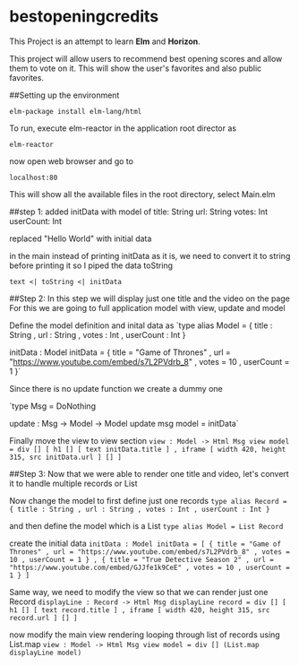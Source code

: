 # bestopeningcredits

This Project is an attempt to learn **Elm** and **Horizon**.

This project will allow users to recommend best opening scores and
allow them to vote on it. This will show the user's favorites and also
public favorites.

##Setting up the environment

`elm-package install elm-lang/html`

To run, execute elm-reactor in the application root director as

`elm-reactor`

now open web browser and go to

`localhost:80`

This will show all the available files in the root directory, select Main.elm

##step 1:
added initData with model of
title: String
url: String
votes: Int
userCount: Int

replaced "Hello World" with initial data

in the main instead of printing initData as it is, we need to convert
it to string before printing it so I piped the data toString

`text <| toString <| initData`

##Step 2:
In this step we will display just one title and the video on the page
For this we are going to full application model with view, update and model

Define the model definition and inital data as
`type alias Model =
    { title : String
    , url : String
    , votes : Int
    , userCount : Int
    }


initData : Model
initData =
    { title = "Game of Thrones"
    , url = "https://www.youtube.com/embed/s7L2PVdrb_8"
    , votes = 10
    , userCount = 1
    }`

Since there is no update function we create a dummy one

`type Msg
    = DoNothing


update : Msg -> Model -> Model
update msg model =
    initData`

Finally move the view to view section
`view : Model -> Html Msg
view model =
    div []
        [ h1 [] [ text initData.title ]
        , iframe [ width 420, height 315, src initData.url ] []
        ]`

##Step 3:
Now that we were able to render one title and video, let's convert it to
handle multiple records or List


Now change the model to first define just one records
`type alias Record =
    { title : String
    , url : String
    , votes : Int
    , userCount : Int
    }`

and then define the model which is a List
`type alias Model =
    List Record`

create the initial data
`initData : Model
initData =
    [ { title = "Game of Thrones"
      , url = "https://www.youtube.com/embed/s7L2PVdrb_8"
      , votes = 10
      , userCount = 1
      }
    , { title = "True Detective Season 2"
      , url = "https://www.youtube.com/embed/GJJfe1k9CeE"
      , votes = 10
      , userCount = 1
      }
    ]`

Same way, we need to modify the view so that we can render just
one Record
`displayLine : Record -> Html Msg
displayLine record =
    div []
        [ h1 [] [ text record.title ]
        , iframe [ width 420, height 315, src record.url ] []
        ]`

now modify the main view rendering looping through list of records using
List.map
`view : Model -> Html Msg
view model =
    div []
        (List.map displayLine model)`
